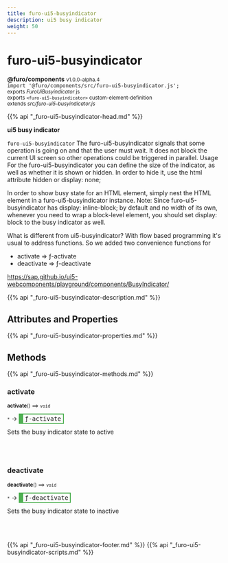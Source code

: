```yaml
---
title: furo-ui5-busyindicator
description: ui5 busy indicator
weight: 50
---
```


# furo-ui5-busyindicator
**@furo/components** <small>v1.0.0-alpha.4</small>
<br>`import '@furo/components/src/furo-ui5-busyindicator.js';`<small>
<br>exports *FuroUiBusyindicator* js
<br>exports `<furo-ui5-busyindicator>` custom-element-definition
<br>extends *src/furo-ui5-busyindicator.js*</small>

{{% api "_furo-ui5-busyindicator-head.md" %}}

**ui5 busy indicator**

`furo-ui5-busyindicator`
The furo-ui5-busyindicator signals that some operation is going on and that the user must wait. It does not block
the current UI screen so other operations could be triggered in parallel.
Usage
For the furo-ui5-busyindicator you can define the size of the indicator, as well as whether it is shown or hidden.
In order to hide it, use the html attribute hidden or display: none;

In order to show busy state for an HTML element, simply nest the HTML element in a furo-ui5-busyindicator instance.
Note: Since furo-ui5-busyindicator has display: inline-block; by default and no width of its own, whenever you need
to wrap a block-level element, you should set display: block to the busy indicator as well.

What is different from ui5-busyindicator?
With flow based programming it's usual to address functions. So we added two convenience functions for
- activate => ƒ-activate
- deactivate => ƒ-deactivate

https://sap.github.io/ui5-webcomponents/playground/components/BusyIndicator/

{{% api "_furo-ui5-busyindicator-description.md" %}}


## Attributes and Properties
{{% api "_furo-ui5-busyindicator-properties.md" %}}





## Methods
{{% api "_furo-ui5-busyindicator-methods.md" %}}


### **activate**
<small>**activate**() ⟹ `void`</small>

<small>`*`</small> →
<span  style="border-width:2px 2px 2px 10px; border-style: solid;border-color:  rgb(76, 175, 80);font-family:monospace; padding:2px 4px;">ƒ-activate</span>

Sets the busy indicator state to active

<br><br>

### **deactivate**
<small>**deactivate**() ⟹ `void`</small>

<small>`*`</small> →
<span  style="border-width:2px 2px 2px 10px; border-style: solid;border-color:  rgb(76, 175, 80);font-family:monospace; padding:2px 4px;">ƒ-deactivate</span>

Sets the busy indicator state to inactive

<br><br>




{{% api "_furo-ui5-busyindicator-footer.md" %}}
{{% api "_furo-ui5-busyindicator-scripts.md" %}}
